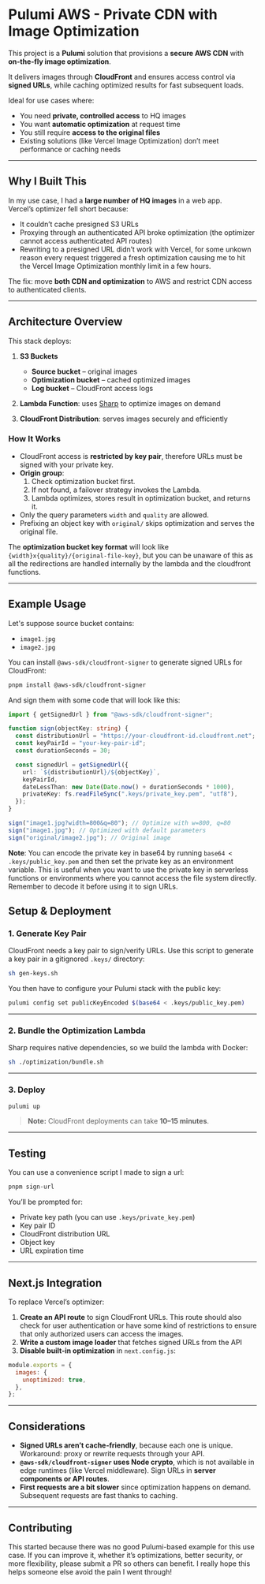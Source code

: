 # Pulumi AWS - Private CDN with Image Optimization

This project is a **Pulumi** solution that provisions a **secure AWS CDN** with **on-the-fly image optimization**.  

It delivers images through **CloudFront** and ensures access control via **signed URLs**, while caching optimized results for fast subsequent loads.  

Ideal for use cases where:

- You need **private, controlled access** to HQ images  
- You want **automatic optimization** at request time  
- You still require **access to the original files**  
- Existing solutions (like Vercel Image Optimization) don’t meet performance or caching needs

---

## Why I Built This

In my use case, I had a **large number of HQ images** in a web app.  
Vercel’s optimizer fell short because:

- It couldn’t cache presigned S3 URLs
- Proxying through an authenticated API broke optimization (the optimizer cannot access authenticated API routes)
- Rewriting to a presigned URL didn’t work with Vercel, for some unkown reason every request triggered a fresh optimization causing me to hit the Vercel Image Optimization monthly limit in a few hours.

The fix: move **both CDN and optimization** to AWS and restrict CDN access to authenticated clients.

---

## Architecture Overview

This stack deploys:

1. **S3 Buckets**
   - **Source bucket** – original images
   - **Optimization bucket** – cached optimized images
   - **Log bucket** – CloudFront access logs

2. **Lambda Function**: uses [Sharp](https://sharp.pixelplumbing.com/) to optimize images on demand

3. **CloudFront Distribution**: serves images securely and efficiently

### How It Works

- CloudFront access is **restricted by key pair**, therefore URLs must be signed with your private key.
- **Origin group**:
  1. Check optimization bucket first.
  2. If not found, a failover strategy invokes the Lambda.
  3. Lambda optimizes, stores result in optimization bucket, and returns it.
- Only the query parameters `width` and `quality` are allowed.
- Prefixing an object key with `original/` skips optimization and serves the original file.

The **optimization bucket key format** will look like `{width}x{quality}/{original-file-key}`, but you can be unaware of this as all the redirections are handled internally by the lambda and the cloudfront functions.

---

## Example Usage

Let's suppose source bucket contains:

- `image1.jpg`
- `image2.jpg`

You can install `@aws-sdk/cloudfront-signer` to generate signed URLs for CloudFront:

```bash
pnpm install @aws-sdk/cloudfront-signer
```

And sign them with some code that will look like this:

```ts
import { getSignedUrl } from "@aws-sdk/cloudfront-signer";

function sign(objectKey: string) {
  const distributionUrl = "https://your-cloudfront-id.cloudfront.net";
  const keyPairId = "your-key-pair-id";
  const durationSeconds = 30;

  const signedUrl = getSignedUrl({
    url: `${distributionUrl}/${objectKey}`,
    keyPairId,
    dateLessThan: new Date(Date.now() + durationSeconds * 1000),
    privateKey: fs.readFileSync(".keys/private_key.pem", "utf8"),
  });
}

sign("image1.jpg?width=800&q=80"); // Optimize with w=800, q=80
sign("image1.jpg"); // Optimized with default parameters
sign("original/image2.jpg"); // Original image
```

**Note**: You can encode the private key in base64 by running `base64 < .keys/public_key.pem` and then set the private key as an environment variable. This is useful when you want to use the private key in serverless functions or environments where you cannot access the file system directly. Remember to decode it before using it to sign URLs.

## Setup & Deployment

### 1. Generate Key Pair

CloudFront needs a key pair to sign/verify URLs. Use this script to generate a key pair in a gitignored `.keys/` directory:

```bash
sh gen-keys.sh
```

You then have to configure your Pulumi stack with the public key:

```bash
pulumi config set publicKeyEncoded $(base64 < .keys/public_key.pem)
```

---

### 2. Bundle the Optimization Lambda

Sharp requires native dependencies, so we build the lambda with Docker:

```bash
sh ./optimization/bundle.sh
```

---

### 3. Deploy

```bash
pulumi up
```

> **Note:** CloudFront deployments can take **10–15 minutes**.

---

## Testing

You can use a convenience script I made to sign a url:

```bash
pnpm sign-url
```

You’ll be prompted for:

- Private key path (you can use `.keys/private_key.pem`)
- Key pair ID
- CloudFront distribution URL
- Object key
- URL expiration time

---

## Next.js Integration

To replace Vercel’s optimizer:

1. **Create an API route** to sign CloudFront URLs. This route should also check for user authentication or have some kind of restrictions to ensure that only authorized users can access the images.
2. **Write a custom image loader** that fetches signed URLs from the API
3. **Disable built-in optimization** in `next.config.js`:

```js
module.exports = {
  images: {
    unoptimized: true,
  },
};
```

---

## Considerations

- **Signed URLs aren’t cache-friendly**, because each one is unique.  
  Workaround: proxy or rewrite requests through your API.
- **`@aws-sdk/cloudfront-signer` uses Node crypto**, which is not available in edge runtimes (like Vercel middleware). Sign URLs in **server components or API routes**.
- **First requests are a bit slower** since optimization happens on demand. Subsequent requests are fast thanks to caching.

---

## Contributing

This started because there was no good Pulumi-based example for this use case.
If you can improve it, whether it’s optimizations, better security, or more flexibility, please submit a PR so others can benefit. I really hope this helps someone else avoid the pain I went through!


